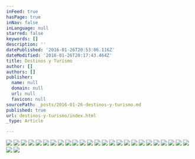 ```yaml
---
inFeed: true
hasPage: true
inNav: false
inLanguage: null
starred: false
keywords: []
description: ''
datePublished: '2016-01-26T20:53:06.116Z'
dateModified: '2016-01-26T20:17:43.464Z'
title: Destinos y Turísmo
author: []
authors: []
publisher:
  name: null
  domain: null
  url: null
  favicon: null
sourcePath: _posts/2016-01-26-destinos-y-turismo.md
published: true
url: destinos-y-turismo/index.html
_type: Article

---
```

![](https://the-grid-user-content.s3-us-west-2.amazonaws.com/87089a10-1653-45c1-aa3f-8dff003bd532.jpg)
![](https://the-grid-user-content.s3-us-west-2.amazonaws.com/1f4f1d38-ba35-43d0-b9f8-3f5ccdc836e5.jpg)
![](https://the-grid-user-content.s3-us-west-2.amazonaws.com/89d3f67c-85fb-4167-9fe7-d9c690fafa3b.jpg)
![](https://the-grid-user-content.s3-us-west-2.amazonaws.com/7a727c56-10fd-478a-bdcb-09913049b2a2.jpg)
![](https://the-grid-user-content.s3-us-west-2.amazonaws.com/f17af6cb-5df4-43b1-8d90-d48aba8b47d1.jpg)
![](https://the-grid-user-content.s3-us-west-2.amazonaws.com/213de719-8a0b-4fda-aa67-588e2ad15804.jpg)
![](https://the-grid-user-content.s3-us-west-2.amazonaws.com/b465c651-1129-4fd4-b74d-56ba3e194208.jpg)
![](https://the-grid-user-content.s3-us-west-2.amazonaws.com/aa3604d8-1aad-4358-ad4c-21798708da02.jpg)
![](https://the-grid-user-content.s3-us-west-2.amazonaws.com/5bedd384-f885-4631-b54f-e0b51591358d.jpg)
![](https://the-grid-user-content.s3-us-west-2.amazonaws.com/a7da94a6-79e0-461f-8c5a-0b614216215e.jpg)
![](https://the-grid-user-content.s3-us-west-2.amazonaws.com/7247f028-f490-4f8f-826f-683c1467b649.jpg)
![](https://the-grid-user-content.s3-us-west-2.amazonaws.com/9cc6f9dc-c07c-423c-ac69-50f207eff421.jpg)
![](https://the-grid-user-content.s3-us-west-2.amazonaws.com/259686c6-f0c8-4c38-8120-b4233ebfdcda.jpg)
![](https://the-grid-user-content.s3-us-west-2.amazonaws.com/eae44079-9aa0-440f-b9a9-3faa5497d82d.jpg)
![](https://the-grid-user-content.s3-us-west-2.amazonaws.com/28ec5686-0005-4865-8567-7a3013333941.jpg)
![](https://the-grid-user-content.s3-us-west-2.amazonaws.com/5379bbc1-f79b-4019-b426-3d5dd5f20fb1.jpg)
![](https://the-grid-user-content.s3-us-west-2.amazonaws.com/c265c91c-7fc7-448a-9a29-bd00b59dcf33.jpg)
![](https://the-grid-user-content.s3-us-west-2.amazonaws.com/f55a2403-5627-4178-9156-d296d0ab561b.jpg)
![](https://the-grid-user-content.s3-us-west-2.amazonaws.com/6cbc5d2b-46b6-46aa-81fc-e3df537f482b.jpg)
![](https://the-grid-user-content.s3-us-west-2.amazonaws.com/1d8dae88-9a62-40b2-8d8e-40d986d03295.jpg)
![](https://the-grid-user-content.s3-us-west-2.amazonaws.com/0c82db26-c067-4e1f-8191-ea383bbb07e2.jpg)
![](https://the-grid-user-content.s3-us-west-2.amazonaws.com/92cf3a74-7952-4d43-a0eb-d2509a11c589.jpg)
![](https://the-grid-user-content.s3-us-west-2.amazonaws.com/b910612c-aacd-4351-9d79-feb3dcf066b0.jpg)
![](https://the-grid-user-content.s3-us-west-2.amazonaws.com/8f9df7b0-fb6b-4470-afdf-cacdee8a89a7.jpg)
![](https://the-grid-user-content.s3-us-west-2.amazonaws.com/80cfcde1-3bcc-486a-bd03-9b8600a2f553.jpg)
![](https://the-grid-user-content.s3-us-west-2.amazonaws.com/475800fd-25da-4bef-bbbf-44b999f6bc99.jpg)
![](https://the-grid-user-content.s3-us-west-2.amazonaws.com/f66b6e16-2b63-431c-b74b-9593b4855354.jpg)